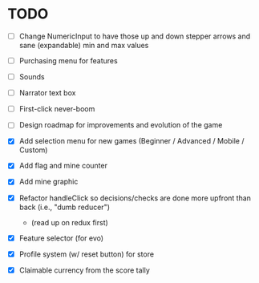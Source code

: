 # TODO

- [ ] Change NumericInput to have those up and down stepper arrows and sane (expandable) min and max values
- [ ] Purchasing menu for features
- [ ] Sounds
- [ ] Narrator text box
- [ ] First-click never-boom
- [ ] Design roadmap for improvements and evolution of the game

- [X] Add selection menu for new games (Beginner / Advanced / Mobile / Custom)
- [X] Add flag and mine counter
- [X] Add mine graphic
- [X] Refactor handleClick so decisions/checks are done more upfront than back (i.e., "dumb reducer")
    - (read up on redux first)
- [X] Feature selector (for evo)
- [X] Profile system (w/ reset button) for store
- [X] Claimable currency from the score tally
